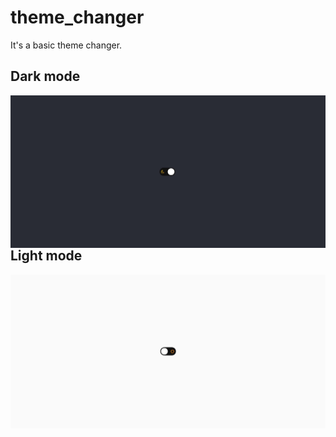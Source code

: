 # theme_changer
It's a basic theme changer.
## Dark mode
<img align="left" alt="OpenCV" src="dark.jpg" ></br>

## Light mode
<img align="left" alt="OpenCV" src="light.jpg" >
